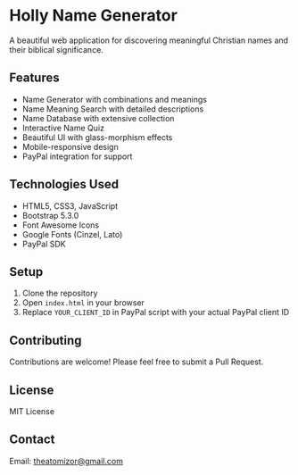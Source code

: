 # Holly Name Generator

A beautiful web application for discovering meaningful Christian names and their biblical significance.

## Features

- Name Generator with combinations and meanings
- Name Meaning Search with detailed descriptions
- Name Database with extensive collection
- Interactive Name Quiz
- Beautiful UI with glass-morphism effects
- Mobile-responsive design
- PayPal integration for support

## Technologies Used

- HTML5, CSS3, JavaScript
- Bootstrap 5.3.0
- Font Awesome Icons
- Google Fonts (Cinzel, Lato)
- PayPal SDK

## Setup

1. Clone the repository
2. Open `index.html` in your browser
3. Replace `YOUR_CLIENT_ID` in PayPal script with your actual PayPal client ID

## Contributing

Contributions are welcome! Please feel free to submit a Pull Request.

## License

MIT License

## Contact

Email: theatomizor@gmail.com
